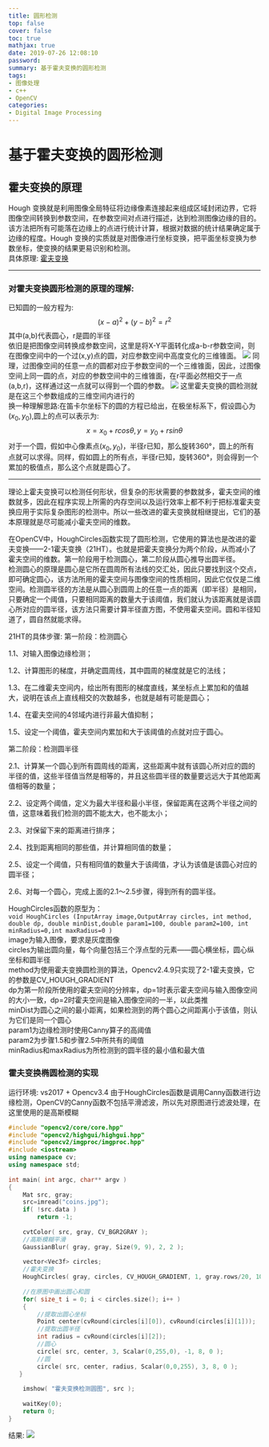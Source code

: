 ```yaml
---
title: 圆形检测
top: false
cover: false
toc: true
mathjax: true
date: 2019-07-26 12:08:10
password:
summary: 基于霍夫变换的圆形检测
tags:
- 图像处理
- c++
- OpenCV
categories:
- Digital Image Processing
---
```


# 基于霍夫变换的圆形检测

## 霍夫变换的原理


Hough 变换就是利用图像全局特征将边缘像素连接起来组成区域封闭边界，它将图像空间转换到参数空间，在参数空间对点进行描述，达到检测图像边缘的目的。该方法把所有可能落在边缘上的点进行统计计算，根据对数据的统计结果确定属于边缘的程度。Hough 变换的实质就是对图像进行坐标变换，把平面坐标变换为参数坐标，使变换的结果更易识别和检测。    
具体原理: [霍夫变换](https://godliuyang.wang/2019/07/26/huo-fu-bian-huan/)

---

### 对霍夫变换圆形检测的原理的理解:
已知圆的一般方程为:
$$(x-a)^2 + (y-b)^2 = r^2 $$
其中(a,b)代表圆心，r是圆的半径    
依旧是把图像空间转换成参数空间，这里是将X-Y平面转化成a-b-r参数空间，则在图像空间中的一个过(x,y)点的圆，对应参数空间中高度变化的三维锥面。
![](https://i.loli.net/2019/07/26/5d3ab8c50fc2a28962.jpg)
同理，过图像空间的任意一点的圆都对应于参数空间的一个三维锥面，因此，过图像空间上同一圆的点，对应的参数空间中的三维锥面，在r平面必然相交于一点(a,b,r)，这样通过这一点就可以得到一个圆的参数。
![](https://i.loli.net/2019/07/26/5d3ab8c4d635d79647.jpg)
这里霍夫变换的圆检测就是在这三个参数组成的三维空间内进行的    
换一种理解思路:在笛卡尔坐标下的圆的方程已给出，在极坐标系下，假设圆心为$(x_0,y_0)$,圆上的点可以表示为:
$$x = x_0 + rcos\theta, y = y_0 + rsin\theta$$
对于一个圆，假如中心像素点$(x_0,y_0)$，半径r已知，那么旋转360°，圆上的所有点就可以求得。同样，假如圆上的所有点，半径r已知，旋转360°，则会得到一个累加的极值点，那么这个点就是圆心了。

---

理论上霍夫变换可以检测任何形状，但复杂的形状需要的参数就多，霍夫空间的维数就多，因此在程序实现上所需的内存空间以及运行效率上都不利于把标准霍夫变换应用于实际复杂图形的检测中。所以一些改进的霍夫变换就相继提出，它们的基本原理就是尽可能减小霍夫空间的维数。

在OpenCV中，HoughCircles函数实现了圆形检测，它使用的算法也是改进的霍夫变换——2-1霍夫变换（21HT）。也就是把霍夫变换分为两个阶段，从而减小了霍夫空间的维数。第一阶段用于检测圆心，第二阶段从圆心推导出圆半径。    
检测圆心的原理是圆心是它所在圆周所有法线的交汇处，因此只要找到这个交点，即可确定圆心，该方法所用的霍夫空间与图像空间的性质相同，因此它仅仅是二维空间。检测圆半径的方法是从圆心到圆周上的任意一点的距离（即半径）是相同，只要确定一个阈值，只要相同距离的数量大于该阈值，我们就认为该距离就是该圆心所对应的圆半径，该方法只需要计算半径直方图，不使用霍夫空间。圆和半径知道了，圆自然就能求得。

21HT的具体步骤:
第一阶段：检测圆心

1.1、对输入图像边缘检测；

1.2、计算图形的梯度，并确定圆周线，其中圆周的梯度就是它的法线；

1.3、在二维霍夫空间内，绘出所有图形的梯度直线，某坐标点上累加和的值越大，说明在该点上直线相交的次数越多，也就是越有可能是圆心；

1.4、在霍夫空间的4邻域内进行非最大值抑制；

1.5、设定一个阈值，霍夫空间内累加和大于该阈值的点就对应于圆心。

第二阶段：检测圆半径

2.1、计算某一个圆心到所有圆周线的距离，这些距离中就有该圆心所对应的圆的半径的值，这些半径值当然是相等的，并且这些圆半径的数量要远远大于其他距离值相等的数量；

2.2、设定两个阈值，定义为最大半径和最小半径，保留距离在这两个半径之间的值，这意味着我们检测的圆不能太大，也不能太小；

2.3、对保留下来的距离进行排序；

2.4、找到距离相同的那些值，并计算相同值的数量；

2.5、设定一个阈值，只有相同值的数量大于该阈值，才认为该值是该圆心对应的圆半径；

2.6、对每一个圆心，完成上面的2.1～2.5步骤，得到所有的圆半径。

HoughCircles函数的原型为：    
`void HoughCircles (InputArray image,OutputArray circles, int method, double dp, double minDist,double param1=100, double param2=100, int minRadius=0,int maxRadius=0 )`    
image为输入图像，要求是灰度图像    
circles为输出圆向量，每个向量包括三个浮点型的元素——圆心横坐标，圆心纵坐标和圆半径    
method为使用霍夫变换圆检测的算法，Opencv2.4.9只实现了2-1霍夫变换，它的参数是CV_HOUGH_GRADIENT    
dp为第一阶段所使用的霍夫空间的分辨率，dp=1时表示霍夫空间与输入图像空间的大小一致，dp=2时霍夫空间是输入图像空间的一半，以此类推    
minDist为圆心之间的最小距离，如果检测到的两个圆心之间距离小于该值，则认为它们是同一个圆心    
param1为边缘检测时使用Canny算子的高阈值    
param2为步骤1.5和步骤2.5中所共有的阈值    
minRadius和maxRadius为所检测到的圆半径的最小值和最大值

### 霍夫变换椭圆检测的实现

运行环境: vs2017 + Opencv3.4
由于HoughCircles函数是调用Canny函数进行边缘检测，OpenCV的Canny函数不包括平滑滤波，所以先对原图进行滤波处理，在这里使用的是高斯模糊

```cpp
#include "opencv2/core/core.hpp"
#include "opencv2/highgui/highgui.hpp"
#include "opencv2/imgproc/imgproc.hpp"
#include <iostream>
using namespace cv;
using namespace std;
 
int main( int argc, char** argv )
{
 	Mat src, gray;
	src=imread("coins.jpg");
	if( !src.data )  
		return -1;  
	
	cvtColor( src, gray, CV_BGR2GRAY );
    //高斯模糊平滑
	GaussianBlur( gray, gray, Size(9, 9), 2, 2 );
 
    vector<Vec3f> circles;
    //霍夫变换
    HoughCircles( gray, circles, CV_HOUGH_GRADIENT, 1, gray.rows/20, 100, 60, 0, 0 );
 
    //在原图中画出圆心和圆
    for( size_t i = 0; i < circles.size(); i++ )
    {
        //提取出圆心坐标
        Point center(cvRound(circles[i][0]), cvRound(circles[i][1]));
        //提取出圆半径
        int radius = cvRound(circles[i][2]);
        //圆心
        circle( src, center, 3, Scalar(0,255,0), -1, 8, 0 );
        //圆
        circle( src, center, radius, Scalar(0,0,255), 3, 8, 0 );
   }
 
    imshow( "霍夫变换检测圆图", src );
 
    waitKey(0);
    return 0;
}
```

结果:
![](https://i.loli.net/2019/07/26/5d3abf54a4c3b88169.jpg)


